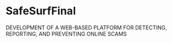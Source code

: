 # SafeSurfFinal
DEVELOPMENT OF A WEB-BASED PLATFORM FOR DETECTING, REPORTING, AND PREVENTING ONLINE SCAMS
